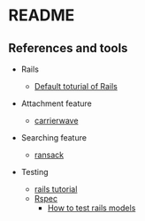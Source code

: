 # README

References and tools
--------------------
- Rails
  - [Default toturial of Rails](http://guides.rubyonrails.org/getting_started.html)

- Attachment feature
  - [carrierwave](https://github.com/carrierwaveuploader/carrierwave)

- Searching feature
  - [ransack](https://github.com/activerecord-hackery/ransack)

- Testing
  - [rails tutorial](http://guides.rubyonrails.org/testing.html)
  - [Rspec](https://github.com/rspec/rspec-rails)
    - [How to test rails models](https://semaphoreci.com/community/tutorials/how-to-test-rails-models-with-rspec)
